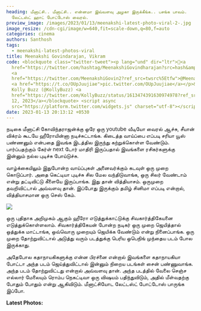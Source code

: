 ```yaml
---
heading: மீனாட்சி.. மீனாட்சி.. என்னமா இவ்வளவு அழகா இருக்கீங்க.. பசங்க பாவம்.
  லேட்டஸ்ட் ஹாட் போட்டோஸ் வைரல்.
preview_image: /images/2023/01/13/meenakshi-latest-photo-viral-2-.jpg
image_resize: /cdn-cgi/image/w=640,fit=scale-down,q=80,f=auto
categories: cinema
authors: Santhosh
tags:
  - meenakshi-latest-photos-viral
title: Meenakshi Govindarajan, Vikram
code: <blockquote class="twitter-tweet"><p lang="und" dir="ltr">📸<a
  href="https://twitter.com/hashtag/MeenakshiGovindharajan?src=hash&amp;ref_src=twsrc%5Etfw">#MeenakshiGovindharajan</a>
  <a
  href="https://twitter.com/MeenakshiGovin2?ref_src=twsrc%5Etfw">@MeenakshiGovin2</a>
  <a href="https://t.co/OUpJuujiae">pic.twitter.com/OUpJuujiae</a></p>&mdash;
  Kolly Buzz (@KollyBuzz) <a
  href="https://twitter.com/KollyBuzz/status/1613474391630974978?ref_src=twsrc%5Etfw">January
  12, 2023</a></blockquote> <script async
  src="https://platform.twitter.com/widgets.js" charset="utf-8"></script>
date: 2023-01-13 20:13:12 +0530
---
```



நடிகை மீனாட்சி கோவிந்தராஜன்க்கு ஒரே ஒரு youtube வீடியோ வைரல் ஆச்சு, சீயான் விக்ரம் கூடயே ஹீரோயின்னா நடிச்சுட்டாங்க. கிடைத்த வாய்ப்பை எப்படி சரியா யூஸ் பண்ணனும் என்பதை இவங்க இடத்தில இருந்து கற்றுக்கொள்ள வேண்டும். பார்ப்பதற்கும் கேர்ள் next டோர் மாதிரி இருப்பதால் இவங்களை ரசிகர்களுக்கு இன்னும் நல்ல புடிச்சு போய்டுச்சு.

வாழ்க்கையிலும் இதுபோன்ற வாய்ப்புகள் அனைவர்க்கும் கடவுள் ஒரு முறை கொடுப்பார். அதை கெட்டியா புடிச்சு சில மேல வந்திடுவாங்க, ஒரு சிலர் வேண்டாம் என்று தட்டிவிட்டு கீளையே இருப்பாங்க. இது தான் வித்தியாசம். ஒருமுறை தவறிவிட்டால் அவ்வளவு தான். இப்போது இருக்கும் தமிழ் சினிமா எப்படி என்றால், வித்தியாசமான ஒரு செஸ் கேம்.

![](/images/2023/01/13/meenakshi-latest-photo-viral-1-.jpg)

ஒரு புதிதாக அறிமுகம் ஆகும் ஹீரோ எடுத்துக்காட்டுக்கு சிவகார்த்திகேயனை எடுத்துக்கொள்ளலாம். சிவகார்த்திகேயன் போன்ற நடிகர் ஒரு முறை ஜெயித்தால் ஒத்துக்க மாட்டாங்க, ஒவ்வொரு முறையும் ஜெயிக்க வேண்டும் என்று நினைப்பாங்க. ஒரு முறை தோற்றுவிட்டால் அடுத்து வரும் படத்துக்கு பெரிய ஒபெநிங் முந்தைய படம் போல இருக்காது.

அதேபோல கதாநாயகிகளுக்கு என்ன பிரச்னை என்றால் இவங்களை கதாநாயகியா போட்டா அந்த படம் ஜெய்த்துவிட்டால் இன்னும் நிறைய படங்கள் சைன் பண்ணுவாங்க. அந்த படம் தோற்றுவிட்டது என்றால் அவ்வளவு தான். அந்த படத்தில் வேலை செஞ்ச எல்லார் மேலையும் ரொம்ப நெகட்டிவா ஒரு விஷயம் பதிந்துவிடும், அதில் மீள்வதற்கு போதும் போதும் என்று ஆகிவிடும். மீனாட்சியோட லேட்டஸ்ட் போட்டோஸ் பாருங்க இப்போ. 

**Latest Photos:**